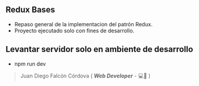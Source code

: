 ## Redux Bases

- Repaso general de la implementacion del patrón Redux.
- Proyecto ejecutado solo con fines de desarrollo.

## Levantar servidor solo en ambiente de desarrollo
- npm run dev

> Juan Diego Falcón Córdova ( ***Web Developer*** - :computer::man: )